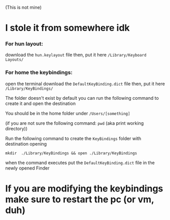 (This is not mine)
# I stole it from somewhere idk
### For hun layout:
download the `hun.keylayout` file then,
put it here `/Library/Keyboard Layouts/`
### For home the keybindings:
open the terminal 
download the `DefaultKeyBinding.dict` file then,
put it here `/Library/KeyBindings/`

The folder doesn't exist by default you can run the following command to create it and open the destination

You should be in the home folder under `/Users/[something]`

(if you are not sure the following command: `pwd` (aka print working directory))

Run the following command to create the `KeyBindings` folder with destination opening

`mkdir  ./Library/KeyBindings && open ./Library/KeyBindings`

when the command executes put the `DefaultKeyBinding.dict` file in the newly opened Finder
# If you are modifying the keybindings make sure to restart the pc (or vm, duh)
